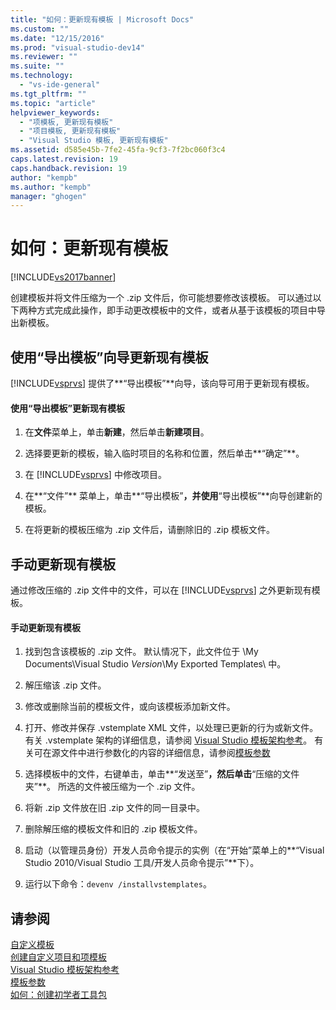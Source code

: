 ```yaml
---
title: "如何：更新现有模板 | Microsoft Docs"
ms.custom: ""
ms.date: "12/15/2016"
ms.prod: "visual-studio-dev14"
ms.reviewer: ""
ms.suite: ""
ms.technology: 
  - "vs-ide-general"
ms.tgt_pltfrm: ""
ms.topic: "article"
helpviewer_keywords: 
  - "项模板, 更新现有模板"
  - "项目模板, 更新现有模板"
  - "Visual Studio 模板, 更新现有模板"
ms.assetid: d585e45b-7fe2-45fa-9cf3-7f2bc060f3c4
caps.latest.revision: 19
caps.handback.revision: 19
author: "kempb"
ms.author: "kempb"
manager: "ghogen"
---
```

# 如何：更新现有模板
[!INCLUDE[vs2017banner](../code-quality/includes/vs2017banner.md)]

创建模板并将文件压缩为一个 .zip 文件后，你可能想要修改该模板。  可以通过以下两种方式完成此操作，即手动更改模板中的文件，或者从基于该模板的项目中导出新模板。  
  
## 使用“导出模板”向导更新现有模板  
 [!INCLUDE[vsprvs](../code-quality/includes/vsprvs_md.md)] 提供了**“导出模板”**向导，该向导可用于更新现有模板。  
  
#### 使用“导出模板”更新现有模板  
  
1.  在**文件**菜单上，单击**新建**，然后单击**新建项目**。  
  
2.  选择要更新的模板，输入临时项目的名称和位置，然后单击**“确定”**。  
  
3.  在 [!INCLUDE[vsprvs](../code-quality/includes/vsprvs_md.md)] 中修改项目。  
  
4.  在**“文件”** 菜单上，单击**“导出模板”**，并使用**“导出模板”**向导创建新的模板。  
  
5.  在将更新的模板压缩为 .zip 文件后，请删除旧的 .zip 模板文件。  
  
## 手动更新现有模板  
 通过修改压缩的 .zip 文件中的文件，可以在 [!INCLUDE[vsprvs](../code-quality/includes/vsprvs_md.md)] 之外更新现有模板。  
  
#### 手动更新现有模板  
  
1.  找到包含该模板的 .zip 文件。  默认情况下，此文件位于 \\My Documents\\Visual Studio *Version*\\My Exported Templates\\ 中。  
  
2.  解压缩该 .zip 文件。  
  
3.  修改或删除当前的模板文件，或向该模板添加新文件。  
  
4.  打开、修改并保存 .vstemplate XML 文件，以处理已更新的行为或新文件。  有关 .vstemplate 架构的详细信息，请参阅 [Visual Studio 模板架构参考](../extensibility/visual-studio-template-schema-reference.md)。  有关可在源文件中进行参数化的内容的详细信息，请参阅[模板参数](../ide/template-parameters.md)  
  
5.  选择模板中的文件，右键单击，单击**“发送至”**，然后单击**“压缩的文件夹”**。  所选的文件被压缩为一个 .zip 文件。  
  
6.  将新 .zip 文件放在旧 .zip 文件的同一目录中。  
  
7.  删除解压缩的模板文件和旧的 .zip 模板文件。  
  
8.  启动（以管理员身份）开发人员命令提示的实例（在“开始”菜单上的**“Visual Studio 2010\/Visual Studio 工具\/开发人员命令提示”**下）。  
  
9. 运行以下命令：`devenv /installvstemplates`。  
  
## 请参阅  
 [自定义模板](../ide/customizing-project-and-item-templates.md)   
 [创建自定义项目和项模板](../ide/creating-project-and-item-templates.md)   
 [Visual Studio 模板架构参考](../extensibility/visual-studio-template-schema-reference.md)   
 [模板参数](../ide/template-parameters.md)   
 [如何：创建初学者工具包](../ide/how-to-create-starter-kits.md)